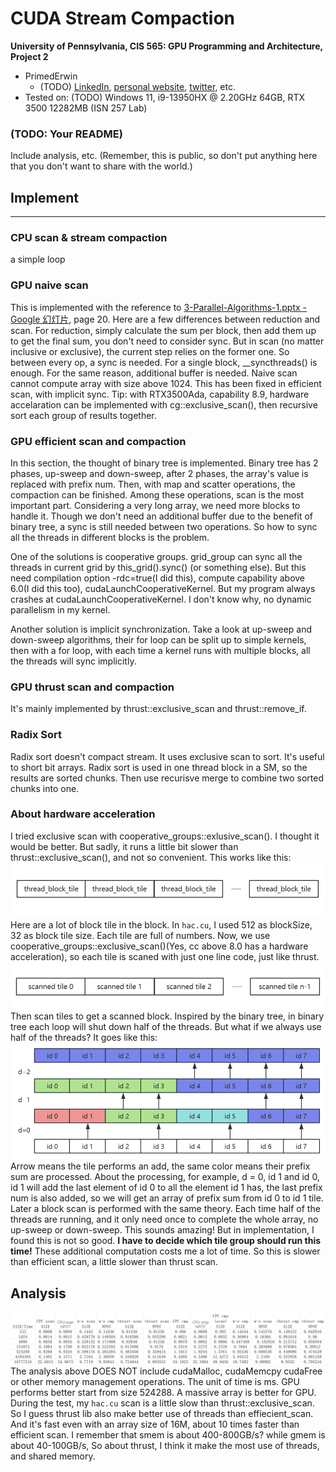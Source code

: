 CUDA Stream Compaction
======================

**University of Pennsylvania, CIS 565: GPU Programming and Architecture, Project 2**

* PrimedErwin
  * (TODO) [LinkedIn](), [personal website](), [twitter](), etc.
* Tested on: (TODO) Windows 11, i9-13950HX @ 2.20GHz 64GB, RTX 3500 12282MB (ISN 257 Lab)

### (TODO: Your README)

Include analysis, etc. (Remember, this is public, so don't put
anything here that you don't want to share with the world.)

## Implement

---
### CPU scan & stream compaction
a simple loop

### GPU naive scan
This is implemented with the reference to [3-Parallel-Algorithms-1.pptx - Google 幻灯片](https://docs.google.com/presentation/d/1ETVONA7QDM-WqsEj4qVOGD6Kura5I6E9yqH-7krnwZ0/edit?pli=1#slide=id.p31), page 20.
Here are a few differences between reduction and scan. For reduction, simply calculate the sum per block, then add them up to get the final sum, you don't need to consider sync. But in scan (no matter inclusive or exclusive), the current step relies on the former one. So between every op, a sync is needed. For a single block, \_\_syncthreads() is enough. For the same reason, additional buffer is needed. 
Naive scan cannot compute array with size above 1024. This has been fixed in efficient scan, with implicit sync.
Tip: with RTX3500Ada, capability 8.9, hardware accelaration can be implemented with cg::exclusive_scan(), then recursive sort each group of results together. 

### GPU efficient scan and compaction
In this section, the thought of binary tree is implemented. Binary tree has 2 phases, up-sweep and down-sweep, after 2 phases, the array's value is replaced with prefix num. Then, with map and scatter operations, the compaction can be finished.
Among these operations, scan is the most important part. Considering a very long array, we need more blocks to handle it. Though we don't need an additional buffer due to the benefit of binary tree, a sync is still needed between two operations. So how to sync all the threads in different blocks is the problem. 

One of the solutions is cooperative groups. grid_group can sync all the threads in current grid by this_grid().sync() (or something else). But this need compilation option -rdc=true(I did this), compute capability above 6.0(I did this too), cudaLaunchCooperativeKernel. But my program always crashes at cudaLaunchCooperativeKernel. I don't know why, no dynamic parallelism in my kernel.

Another solution is implicit synchronization. Take a look at up-sweep and down-sweep algorithms, their for loop can be split up to simple kernels, then with a for loop, with each time a kernel runs with multiple blocks, all the threads will sync implicitly. 

### GPU thrust scan and compaction
It's mainly implemented by thrust::exclusive_scan and thrust::remove_if.


### Radix Sort
Radix sort doesn't compact stream. It uses exclusive scan to sort. It's useful to short bit arrays. Radix sort is used in one thread block in a SM, so the results are sorted chunks. Then use recurisve merge to combine two sorted chunks into one. 

### About hardware acceleration
I tried exclusive scan with cooperative_groups::exlusive_scan(). I thought it would be better. But sadly, it runs a little bit slower than thrust::exclusive_scan(), and not so convenient. 
This works like this:
![](img/hac1.png)
Here are a lot of block tile in the block. In `hac.cu`, I used 512 as blockSize, 32 as block tile size. Each tile are full of numbers. Now, we use cooperative_groups::exclusive_scan()(Yes, cc above 8.0 has a hardware acceleration), so each tile is scaned with just one line code, just like thrust.
![](img/hac2.png)
Then scan tiles to get a scanned block. Inspired by the binary tree, in binary tree each loop will shut down half of the threads. But what if we always use half of the threads?
It goes like this:
![](img/hac3.png)
Arrow means the tile performs an add, the same color means their prefix sum are processed. About the processing, for example, d = 0, id 1 and id 0, id 1 will add the last element of id 0 to all the element id 1 has, the last prefix num is also added, so we will get an array of prefix sum from id 0 to id 1 tile. Later a block scan is performed with the same theory.
Each time half of the threads are running, and it only need once to complete the whole array, no up-sweep or down-sweep. This sounds amazing! But in implementation, I found this is not so good. **I have to decide which tile group should run this time!** These additional computation costs me a lot of time. So this is slower than efficient scan, a little slower than thrust scan. 

## Analysis
![](img/analysis.png)
The analysis above DOES NOT include cudaMalloc, cudaMemcpy cudaFree or other memory management operations. The unit of time is ms.
GPU performs better start from size 524288. A massive array is better for GPU.
During the test, my `hac.cu` scan is a little slow than thrust::exclusive_scan. So I guess thrust lib also make better use of threads than effiecient_scan. And it's fast even with an array size of 16M, about 10 times faster than efficient scan.
 I remember that smem is about 400-800GB/s? while gmem is about 40-100GB/s, So about thrust, I think it make the most use of threads, and shared memory.